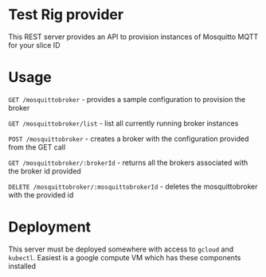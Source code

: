 # Test Rig provider
This REST server provides an API to provision instances of Mosquitto MQTT for your slice ID

# Usage

`GET /mosquittobroker`
    - provides a sample configuration to provision the broker

`GET /mosquittobroker/list`
    - list all currently running broker instances


`POST /mosquittobroker`
    - creates a broker with the configuration provided from the GET call

`GET /mosquittobroker/:brokerId`
    - returns all the brokers associated with the broker id provided

`DELETE /mosquittobroker/:mosquittobrokerId`
    - deletes the mosquittobroker with the provided id

# Deployment

This server must be deployed somewhere with access to `gcloud` and `kubectl`. Easiest is a google compute VM which has these
components installed
